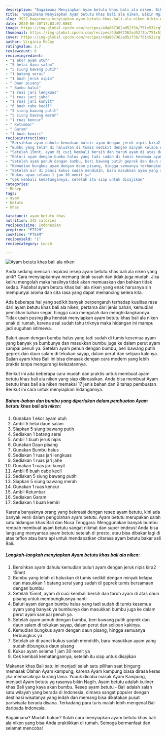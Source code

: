 ```yaml
---
description: "Bagaimana Menyiapkan Ayam betutu khas bali ala niken, Bikin Ngiler"
title: "Bagaimana Menyiapkan Ayam betutu khas bali ala niken, Bikin Ngiler"
slug: 3927-bagaimana-menyiapkan-ayam-betutu-khas-bali-ala-niken-bikin-ngiler
date: 2020-06-30T17:03:07.686Z
image: https://img-global.cpcdn.com/recipes/4da867362ad52f3b/751x532cq70/ayam-betutu-khas-bali-ala-niken-foto-resep-utama.jpg
thumbnail: https://img-global.cpcdn.com/recipes/4da867362ad52f3b/751x532cq70/ayam-betutu-khas-bali-ala-niken-foto-resep-utama.jpg
cover: https://img-global.cpcdn.com/recipes/4da867362ad52f3b/751x532cq70/ayam-betutu-khas-bali-ala-niken-foto-resep-utama.jpg
author: Virginia McCoy
ratingvalue: 3.7
reviewcount: 8
recipeingredient:
- "1 ekor ayam utuh"
- "5 helai daun salam"
- "5 siung bawang putih"
- "1 batang serai"
- "1 buah jeruk nipis"
- " Daun pisang"
- " Bumbu halus"
- "1 ruas jari lengkuas"
- "1 ruas jari jahe"
- "1 ruas jari kunyit"
- "6 buah cabe kecil"
- "5 siung bawang putih"
- "5 siung bawang merah"
- "1 ruas kencur"
- " Ketumbar"
- " Garam"
- "1 buah kemiri"
recipeinstructions:
- "Bersihkan ayam dahulu kemudian buluri ayam dengan jeruk nipis kira2 15mnt"
- "Bumbu yang telah di haluskan di tumis sedikit dengan minyak kelapa dan masukkan 1 batang serai yang sudah di geprek tumis bersamaan dengan bumbu"
- "Setelah 15mnt, ayam di cuci kembali bersih dan taruh ayam di atas daun pisang untuk membungkusnya nanti"
- "Baluri ayam dengan bumbu halus yang tadi sudah di tumis kesemua ayam yang banyak ya bumbunya dan masukkan bumbu juga ke dalam perut ayam sampai penuh ya."
- "Setelah ayam penuh dengan bumbu, beri bawang putih geprek dan daun salam di tekukan sayap, dalam perut dan selipan kakinya."
- "Kemudian bungkus ayam dengan daun pisang, hingga semuanya terbungkus ya"
- "Setelah air di panci kukus sudah mendidih, baru masukkan ayam yang sudah dibungkus daun pisang"
- "Kukus ayam selama 1 jam 30 menit ya"
- "Cek kembali kematangannya, setelah itu siap untuk disajikan"
categories:
- Resep
tags:
- ayam
- betutu
- khas

katakunci: ayam betutu khas 
nutrition: 242 calories
recipecuisine: Indonesian
preptime: "PT32M"
cooktime: "PT56M"
recipeyield: "1"
recipecategory: Lunch

---
```



![Ayam betutu khas bali ala niken](https://img-global.cpcdn.com/recipes/4da867362ad52f3b/751x532cq70/ayam-betutu-khas-bali-ala-niken-foto-resep-utama.jpg)

Anda sedang mencari inspirasi resep ayam betutu khas bali ala niken yang unik? Cara menyiapkannya memang tidak susah dan tidak juga mudah. Jika keliru mengolah maka hasilnya tidak akan memuaskan dan bahkan tidak sedap. Padahal ayam betutu khas bali ala niken yang enak harusnya sih mempunyai aroma dan cita rasa yang dapat memancing selera kita.

Ada beberapa hal yang sedikit banyak berpengaruh terhadap kualitas rasa dari ayam betutu khas bali ala niken, pertama dari jenis bahan, kemudian pemilihan bahan segar, hingga cara mengolah dan menghidangkannya. Tidak usah pusing jika hendak menyiapkan ayam betutu khas bali ala niken enak di rumah, karena asal sudah tahu triknya maka hidangan ini mampu jadi suguhan istimewa.

Baluri ayam dengan bumbu halus yang tadi sudah di tumis kesemua ayam yang banyak ya bumbunya dan masukkan bumbu juga ke dalam perut ayam sampai penuh ya. Setelah ayam penuh dengan bumbu, beri bawang putih geprek dan daun salam di tekukan sayap, dalam perut dan selipan kakinya. Sajian ayam khas Bali ini bisa dimasak dengan cara modern yang lebih praktis tanpa mengurangi kelezatannya.


Berikut ini ada beberapa cara mudah dan praktis untuk membuat ayam betutu khas bali ala niken yang siap dikreasikan. Anda bisa membuat Ayam betutu khas bali ala niken memakai 17 jenis bahan dan 9 tahap pembuatan. Berikut ini cara untuk menyiapkan hidangannya.

<!--inarticleads1-->

##### Bahan-bahan dan bumbu yang diperlukan dalam pembuatan Ayam betutu khas bali ala niken:

1. Gunakan 1 ekor ayam utuh
1. Ambil 5 helai daun salam
1. Siapkan 5 siung bawang putih
1. Sediakan 1 batang serai
1. Ambil 1 buah jeruk nipis
1. Gunakan  Daun pisang
1. Gunakan  Bumbu halus
1. Sediakan 1 ruas jari lengkuas
1. Sediakan 1 ruas jari jahe
1. Gunakan 1 ruas jari kunyit
1. Ambil 6 buah cabe kecil
1. Sediakan 5 siung bawang putih
1. Siapkan 5 siung bawang merah
1. Gunakan 1 ruas kencur
1. Ambil  Ketumbar
1. Sediakan  Garam
1. Sediakan 1 buah kemiri


Karena banyaknya orang yang bekreasi dengan resep ayam betutu, kini ada banyak versi dalam pengolahan ayam betutu. Ayam betutu merupakan salah satu hidangan khas Bali dan Nusa Tenggara. Menggunakan banyak bumbu rempah membuat ayam betutu sangat nikmat dan super endeus! Anda bisa langsung menyantap ayam betutu setelah di presto, atau bisa dibakar lagi di atas teflon atau bara api untuk mendapatkan citarasa ayam betutu bakar asli Bali. 

<!--inarticleads2-->

##### Langkah-langkah menyiapkan Ayam betutu khas bali ala niken:

1. Bersihkan ayam dahulu kemudian buluri ayam dengan jeruk nipis kira2 15mnt
1. Bumbu yang telah di haluskan di tumis sedikit dengan minyak kelapa dan masukkan 1 batang serai yang sudah di geprek tumis bersamaan dengan bumbu
1. Setelah 15mnt, ayam di cuci kembali bersih dan taruh ayam di atas daun pisang untuk membungkusnya nanti
1. Baluri ayam dengan bumbu halus yang tadi sudah di tumis kesemua ayam yang banyak ya bumbunya dan masukkan bumbu juga ke dalam perut ayam sampai penuh ya.
1. Setelah ayam penuh dengan bumbu, beri bawang putih geprek dan daun salam di tekukan sayap, dalam perut dan selipan kakinya.
1. Kemudian bungkus ayam dengan daun pisang, hingga semuanya terbungkus ya
1. Setelah air di panci kukus sudah mendidih, baru masukkan ayam yang sudah dibungkus daun pisang
1. Kukus ayam selama 1 jam 30 menit ya
1. Cek kembali kematangannya, setelah itu siap untuk disajikan


Makanan khas Bali satu ini menjadi salah satu pilihan saat bingung memasak Olahan Ayam kampung, karena Ayam kampung biasa dirasa keras jika memasaknya kurang lama. Yuuuk dicoba masak Ayam Kampung, menjadi Ayam betutu yg rasanya bikin Nagih. Ayam betutu adalah kuliner khas Bali yang kaya akan bumbu. Resep ayam betutu - Bali adalah salah satu wilayah yang berada di Indonesia, dimana sangat populer dengan destinasi wisatanya yang indah dan memang bisa dikatakan pusat pariwisata berada disana. Terkadang para turis malah lebih mengenal Bali daripada Indonesia. 

Bagaimana? Mudah bukan? Itulah cara menyiapkan ayam betutu khas bali ala niken yang bisa Anda praktikkan di rumah. Semoga bermanfaat dan selamat mencoba!

